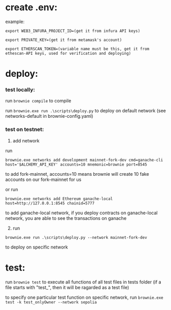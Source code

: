 # create .env:
example:

```
export WEB3_INFURA_PROJECT_ID=(get it from infura API keys)

export PRIVATE_KEY=(get it from metamask's account)

export ETHERSCAN_TOKEN=(variable name must be this, get it from ethescan-API keys, used for verification and deploying)
```

# deploy:

### test locally:

run `brownie compile` to compile

run `brownie.exe run .\scripts\deploy.py` to deploy on default network (see networks-default in brownie-config.yaml)



### test on testnet:

1. add network

run

`brownie.exe networks add development mainnet-fork-dev cmd=ganache-cli host='$ALCHEMY_API_KEY' accounts=10 mnemonic=brownie port=8545` 

to add fork-mainnet, accounts=10 means brownie will create 10 fake accounts on our fork-mainnet for us

or run 

`brownie.exe networks add Ethereum ganache-local host=http://127.0.0.1:8545 chainid=5777`

to add ganache-local network, if you deploy contracts on ganache-local network, you are able to see the transactions on ganache

2. run

`brownie.exe run .\scripts\deploy.py --network mainnet-fork-dev`

 to deploy on specific network

# test:

run `brownie test` to execute all functions of all test files in tests folder (if a file starts with "test_", then it will be ragarded as a test file)

to specify one particular test function on specific network, run `brownie.exe test -k test_onlyOwner --network sepolia`
